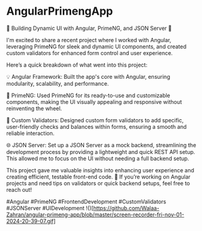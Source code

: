 # AngularPrimengApp

🚀 Building Dynamic UI with Angular, PrimeNG, and JSON Server 🚀

I'm excited to share a recent project where I worked with Angular, leveraging PrimeNG for sleek and dynamic UI components, and created custom validators for enhanced form control and user experience.

Here’s a quick breakdown of what went into this project:

💡 Angular Framework: Built the app's core with Angular, ensuring modularity, scalability, and performance.

🎨 PrimeNG: Used PrimeNG for its ready-to-use and customizable components, making the UI visually appealing and responsive without reinventing the wheel.

🔐 Custom Validators: Designed custom form validators to add specific, user-friendly checks and balances within forms, ensuring a smooth and reliable interaction.

🌐 JSON Server: Set up a JSON Server as a mock backend, streamlining the development process by providing a lightweight and quick REST API setup. This allowed me to focus on the UI without needing a full backend setup.

This project gave me valuable insights into enhancing user experience and creating efficient, testable front-end code. 🚀 If you’re working on Angular projects and need tips on validators or quick backend setups, feel free to reach out!

#Angular #PrimeNG #FrontendDevelopment #CustomValidators #JSONServer #UIDevelopment
!()[https://github.com/Walaa-Zahran/angular-primeng-app/blob/master/screen-recorder-fri-nov-01-2024-20-39-07.gif]
